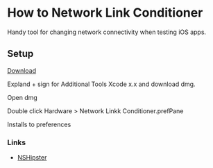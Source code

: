 # How to Network Link Conditioner

Handy tool for changing network connectivity when testing iOS apps.

## Setup

[Download](https://developer.apple.com/download/more/?q=Additional%20Tools)

Expland + sign for Additional Tools Xcode x.x and download dmg.

Open dmg

Double click Hardware > Network Linkk Conditioner.prefPane

Installs to preferences


### Links

- [NSHipster](https://nshipster.com/network-link-conditioner/)
